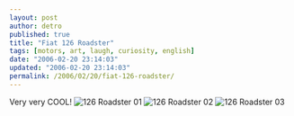 ```yaml
---
layout: post
author: detro
published: true
title: "Fiat 126 Roadster"
tags: [motors, art, laugh, curiosity, english]
date: "2006-02-20 23:14:03"
updated: "2006-02-20 23:14:03"
permalink: /2006/02/20/fiat-126-roadster/
---
```


Very very COOL!
<img src="http://autoblog.it/uploads/126road.jpg" alt="126 Roadster 01" />
<img src="http://autoblog.it/uploads/126road2.jpg" alt="126 Roadster 02" />
<img src="http://autoblog.it/uploads/126road3.jpg" alt="126 Roadster 03" />
